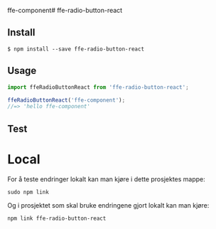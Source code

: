 ffe-component# ffe-radio-button-react

## Install

```
$ npm install --save ffe-radio-button-react
```

## Usage

```javascript
import ffeRadioButtonReact from 'ffe-radio-button-react';

ffeRadioButtonReact('ffe-component');
//=> 'hello ffe-component'
```

## Test

# Local

For å teste endringer lokalt kan man kjøre i dette prosjektes mappe:

```
sudo npm link
```

Og i prosjektet som skal bruke endringene gjort lokalt kan man kjøre:

```
npm link ffe-radio-button-react
```
